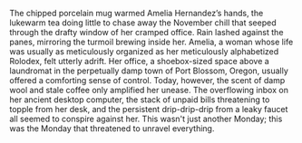 The chipped porcelain mug warmed Amelia Hernandez’s hands, the lukewarm tea doing little to chase away the November chill that seeped through the drafty window of her cramped office.  Rain lashed against the panes, mirroring the turmoil brewing inside her. Amelia, a woman whose life was usually as meticulously organized as her meticulously alphabetized Rolodex, felt utterly adrift.  Her office, a shoebox-sized space above a laundromat in the perpetually damp town of Port Blossom, Oregon, usually offered a comforting sense of control.  Today, however, the scent of damp wool and stale coffee only amplified her unease.  The overflowing inbox on her ancient desktop computer, the stack of unpaid bills threatening to topple from her desk, and the persistent drip-drip-drip from a leaky faucet all seemed to conspire against her.  This wasn't just another Monday; this was the Monday that threatened to unravel everything.
